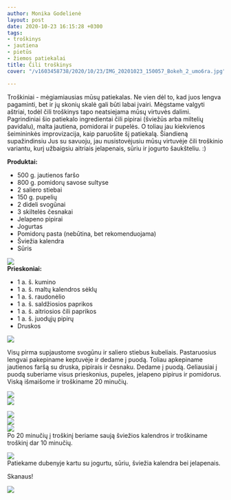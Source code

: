 ```yaml
---
author: Monika Godelienė
layout: post
date: 2020-10-23 16:15:28 +0300
tags:
- troškinys
- jautiena
- pietūs
- žiemos patiekalai
title: Čili troškinys
cover: "/v1603458738/2020/10/23/IMG_20201023_150057_Bokeh_2_umo6ra.jpg"

---
```

Troškiniai - mėgiamiausias mūsų patiekalas. Ne vien dėl to, kad juos lengva pagaminti, bet ir jų skonių skalė gali būti labai įvairi. Mėgstame valgyti aštriai, todėl čili troškinys tapo neatsiejama mūsų virtuvės dalimi. Pagrindiniai šio patiekalo ingredientai čili pipirai (šviežūs arba miltelių pavidalu), malta jautiena, pomidorai ir pupelės. O toliau jau kiekvienos šeimininkės improvizacija, kaip paruošite šį patiekalą. Šiandieną supažindinsiu Jus su savuoju, jau nusistovėjusiu mūsų virtuvėje čili troškinio variantu, kurį užbaigsiu aitriais jelapenais, sūriu ir jogurto šaukšteliu. :)

**Produktai:**

* 500 g. jautienos faršo
* 800 g. pomidorų savose sultyse
* 2 saliero stiebai
* 150 g. pupelių
* 2 dideli svogūnai
* 3 skiltelės česnakai
* Jelapeno pipirai
* Jogurtas
* Pomidorų pasta (nebūtina, bet rekomenduojama)
* Šviežia kalendra
* Sūris

**![](https://res.cloudinary.com/monikagod/image/upload/v1603458749/2020/10/23/IMG_20201023_135640_Bokeh_2_bvxtev.jpg)  
Prieskoniai:**

* 1 a. š. kumino
* 1 a. š. maltų kalendros sėklų
* 1 a. š. raudonėlio
* 1 a. š. saldžiosios paprikos
* 1 a. š. aitriosios čili paprikos
* 1 a. š. juodųjų pipirų
* Druskos

![](https://res.cloudinary.com/monikagod/image/upload/v1603458749/2020/10/23/IMG_20201023_140009_Bokeh_3_zhealv.jpg)  
  
Visų pirma supjaustome svogūnu ir saliero stiebus kubeliais. Pastaruosius lengvai pakepiname keptuvėje ir dedame į puodą. Toliau apkepiname jautienos faršą su druska, pipirais ir česnaku. Dedame į puodą. Geliausiai į puodą suberiame visus prieskonius, pupeles, jelapeno pipirus ir pomidorus. Viską išmaišome ir troškiname 20 minučių.   
  
![](https://res.cloudinary.com/monikagod/image/upload/v1603458737/2020/10/23/IMG_20201023_141512_Bokeh_2_pino9d.jpg)  
![](https://res.cloudinary.com/monikagod/image/upload/v1603458737/2020/10/23/IMG_20201023_141641_Bokeh_2_cgsxdq.jpg)  
  
![](https://res.cloudinary.com/monikagod/image/upload/v1603458737/2020/10/23/IMG_20201023_141710_Bokeh_2_yxfxyd.jpg)  
![](https://res.cloudinary.com/monikagod/image/upload/v1603458737/2020/10/23/IMG_20201023_141722_Bokeh_2_kh3rmt.jpg)  
![](https://res.cloudinary.com/monikagod/image/upload/v1603458737/2020/10/23/IMG_20201023_141738_Bokeh_2_r7zxin.jpg)  
Po 20 minučių į troškinį beriame saują šviežios kalendros ir troškiname troškinį dar 10 minučių.  
  
![](https://res.cloudinary.com/monikagod/image/upload/v1603458737/2020/10/23/IMG_20201023_144358_Bokeh_2_yftjoz.jpg)  
Patiekame dubenyje kartu su jogurtu, sūriu, šviežia kalendra bei jelapenais.  
  
Skanaus!  
  
![](https://res.cloudinary.com/monikagod/image/upload/v1603458738/2020/10/23/IMG_20201023_150057_Bokeh_2_umo6ra.jpg)